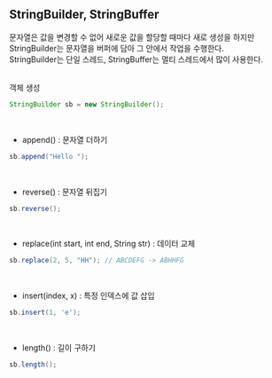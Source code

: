 ## StringBuilder, StringBuffer

문자열은 값을 변경할 수 없어 새로운 값을 할당할 때마다 새로 생성을 하지만 StringBuilder는 문자열을 버퍼에 담아 그 안에서 작업을 수행한다.<br>
StringBuilder는 단일 스레드, StringBuffer는 멀티 스레드에서 많이 사용한다.
<br><br>

객체 생성

```java
StringBuilder sb = new StringBuilder();
```

<br>

- append() : 문자열 더하기

```java
sb.append("Hello ");
```

<br>

- reverse() : 문자열 뒤집기

```java
sb.reverse();
```

<br>

- replace(int start, int end, String str) : 데이터 교체

```java
sb.replace(2, 5, "HH"); // ABCDEFG -> ABHHFG
```

<br>

- insert(index, x) : 특정 인덱스에 값 삽입

```java
sb.insert(1, 'e');
```

<br>

- length() : 길이 구하기

```java
sb.length();
```
